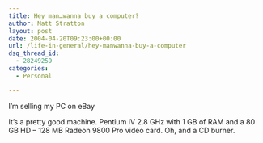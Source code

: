 ```yaml
---
title: Hey man…wanna buy a computer?
author: Matt Stratton
layout: post
date: 2004-04-20T09:23:00+00:00
url: /life-in-general/hey-manwanna-buy-a-computer
dsq_thread_id:
  - 28249259
categories:
  - Personal

---
```

I&#8217;m selling my PC on eBay

It&#8217;s a pretty good machine. Pentium IV 2.8 GHz with 1 GB of RAM and a 80 GB HD &#8211; 128 MB Radeon 9800 Pro video card. Oh, and a CD burner.